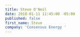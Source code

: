 ```yaml
---
title: Steve O'Neil
date: 2018-01-11 11:45:00 -05:00
published: false
first_name: Steve
company: 'Consensus Energy '
---
```


